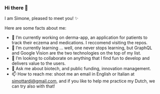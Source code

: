 ### Hi there 👋

I am Simone, pleased to meet you! ✨

Here are some facts about me:

- 🔭 I’m currently working on derma-app, an application for patients to track their eczema and medications. I reccomend visiting the repos.
- 🌱 I’m currently learning ... well, one never stops learning, but GraphQL and Google Vision are the two technologies on the top of my list.
- 👯 I’m looking to collaborate on anything that I find fun to develop and delivers value to the users.
- 💬 Ask me about biotech, and public funding, innovation management. 
- 📫 How to reach me: shoot me an email in English or Italian at simottardi@gmail.com, and if you like to help me practice my Dutch, we can try also with that!

<!--
**simottardi/simottardi** is a ✨ _special_ ✨ repository because its `README.md` (this file) appears on your GitHub profile.

Here are some ideas to get you started:

- 🔭 I’m currently working on ...
- 🌱 I’m currently learning ...
- 👯 I’m looking to collaborate on ...
- 🤔 I’m looking for help with ...
- 💬 Ask me about ...
- 📫 How to reach me: ...
- 😄 Pronouns: ...
- ⚡ Fun fact: ...
-->
